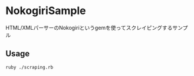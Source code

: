 # NokogiriSample

HTML/XMLパーサーのNokogiriというgemを使ってスクレイピングするサンプル

## Usage

```
ruby ./scraping.rb
```
